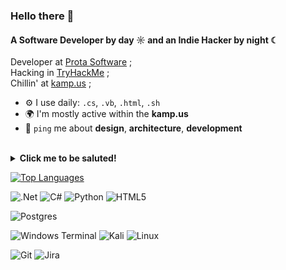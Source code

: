 ### Hello there 👋

#### A Software Developer by day ☼ and an Indie Hacker by night ☾

Developer at [Prota Software](https://www.protasoftware.com) ;<br>
Hacking in [TryHackMe](https://www.tryhackme.com/p/hollowM) ;<br>
Chillin' at [kamp.us](https://discord.gg/kampus) ;<br>

- ⚙️ I use daily: `.cs`, `.vb`, `.html`, `.sh`
- 🌍 I'm mostly active within the **kamp.us**
- 💬 `ping` me about **design**, **architecture**, **development** <br> <br> 


<details closed>
  <summary><b>Click me to be saluted!</summary></b></summary>



```cs
using System;
using System.Collections.Generic;

namespace GitHub
{
  class Program
  {
    public static void Main(string[] args)
    {
      var kaan = new SoftwareDeveloper();
      kaan.Salute();
    }
  }
  
  internal class SoftwareDeveloper
  {
    public SoftwareDeveloper()
    {
      _yearsOfExperience = 2; 
      _languageSpoken = new List<string>() {"en_US","tr_TR"};
    }
  
    private List<string> _languageSpoken;
    private Int16 _yearsOfExperience;

    public void Salute()
    {
      Console.WriteLine("Thanks for dropping by, hope you can find some of my work interesting.");
    }
  }
}

```

</details></details>

[![Top Languages](https://github-readme-stats.vercel.app/api/top-langs/?username=kaantann&layout=compact)](https://github.com/anuraghazra/github-readme-stats)


![.Net](https://img.shields.io/badge/.NET-5C2D91?style=for-the-badge&logo=.net&logoColor=white)
![C#](https://img.shields.io/badge/c%23-%23239120.svg?style=for-the-badge&logo=csharp&logoColor=white)
![Python](https://img.shields.io/badge/python-3670A0?style=for-the-badge&logo=python&logoColor=ffdd54)
![HTML5](https://img.shields.io/badge/html5-%23E34F26.svg?style=for-the-badge&logo=html5&logoColor=white)

![Postgres](https://img.shields.io/badge/postgres-%23316192.svg?style=for-the-badge&logo=postgresql&logoColor=white)

![Windows Terminal](https://img.shields.io/badge/Windows%20Terminal-%234D4D4D.svg?style=for-the-badge&logo=windows-terminal&logoColor=white)
![Kali](https://img.shields.io/badge/Kali-268BEE?style=for-the-badge&logo=kalilinux&logoColor=white)
![Linux](https://img.shields.io/badge/Linux-FCC624?style=for-the-badge&logo=linux&logoColor=black)

![Git](https://img.shields.io/badge/git-%23F05033.svg?style=for-the-badge&logo=git&logoColor=white)
![Jira](https://img.shields.io/badge/jira-%230A0FFF.svg?style=for-the-badge&logo=jira&logoColor=white)




